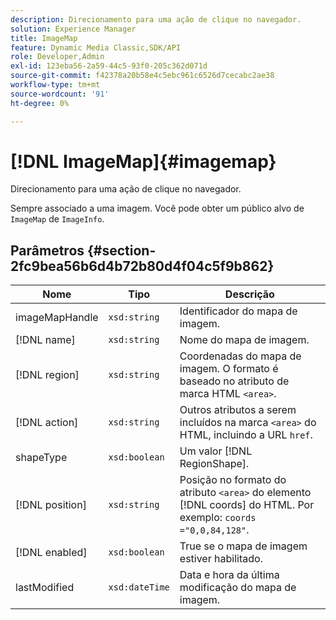 ```yaml
---
description: Direcionamento para uma ação de clique no navegador.
solution: Experience Manager
title: ImageMap
feature: Dynamic Media Classic,SDK/API
role: Developer,Admin
exl-id: 123eba56-2a59-44c5-93f0-205c362d071d
source-git-commit: f42378a20b58e4c5ebc961c6526d7cecabc2ae38
workflow-type: tm+mt
source-wordcount: '91'
ht-degree: 0%

---
```


# [!DNL ImageMap]{#imagemap}

Direcionamento para uma ação de clique no navegador.

Sempre associado a uma imagem. Você pode obter um público alvo de `ImageMap` de `ImageInfo`.

## Parâmetros {#section-2fc9bea56b6d4b72b80d4f04c5f9b862}

| Nome | Tipo | Descrição |
|---|---|---|
| imageMapHandle | `xsd:string` | Identificador do mapa de imagem. |
| [!DNL name] | `xsd:string` | Nome do mapa de imagem. |
| [!DNL region] | `xsd:string` | Coordenadas do mapa de imagem. O formato é baseado no atributo de marca HTML `<area>`. |
| [!DNL action] | `xsd:string` | Outros atributos a serem incluídos na marca `<area>` do HTML, incluindo a URL `href`. |
| shapeType | `xsd:boolean` | Um valor [!DNL RegionShape]. |
| [!DNL position] | `xsd:string` | Posição no formato do atributo `<area>` do elemento [!DNL coords] do HTML. Por exemplo: `coords ="0,0,84,128"`. |
| [!DNL enabled] | `xsd:boolean` | True se o mapa de imagem estiver habilitado. |
| lastModified | `xsd:dateTime` | Data e hora da última modificação do mapa de imagem. |
